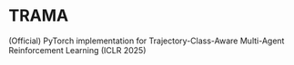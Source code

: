 # TRAMA
(Official) PyTorch implementation for Trajectory-Class-Aware Multi-Agent Reinforcement Learning (ICLR 2025)
